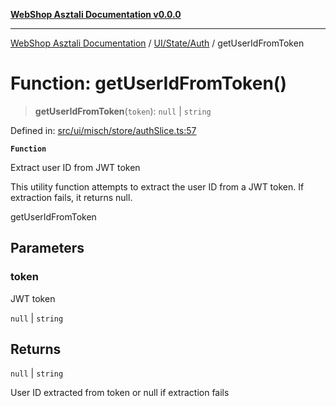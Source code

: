 [**WebShop Asztali Documentation v0.0.0**](../../../../README.md)

***

[WebShop Asztali Documentation](../../../../modules.md) / [UI/State/Auth](../README.md) / getUserIdFromToken

# Function: getUserIdFromToken()

> **getUserIdFromToken**(`token`): `null` \| `string`

Defined in: [src/ui/misch/store/authSlice.ts:57](https://github.com/yourusername/webshop_asztali/blob/6cd6b8ff5f7d5531f80a92ddbde9cd7ab8ecd569/src/ui/misch/store/authSlice.ts#L57)

**`Function`**

Extract user ID from JWT token

This utility function attempts to extract the user ID from a JWT token.
If extraction fails, it returns null.

 getUserIdFromToken

## Parameters

### token

JWT token

`null` | `string`

## Returns

`null` \| `string`

User ID extracted from token or null if extraction fails
